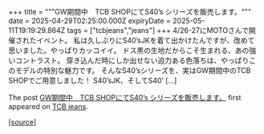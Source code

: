 +++
title = """GW期間中　TCB SHOPにてS40’s シリーズを販売します。"""
date = 2025-04-29T02:25:00.000Z
expiryDate = 2025-05-11T19:19:29.864Z
tags = ["tcbjeans","jeans"]
+++
4/26-27にMOTOさんで開催されたイベント。 私は久しぶりにS40’sJKを着て出かけたんですが、改めて思いました。やっぱりカッコイイ。 ドス黒の生地だからこそ生まれる、あの強いコントラスト。 穿き込んだ時にしか出せない迫力ある色落ちは、やっぱりこのモデルの特別な魅力です。 そんなS40’sシリーズを、実はGW期間中のTCB SHOPでご用意しました！ S40’sJK、そしてS40’ \[…\]

The post [GW期間中　TCB SHOPにてS40’s シリーズを販売します。](http://tcbjeans.com/2025/04/29/52182) first appeared on [TCB jeans](http://tcbjeans.com).

[[source]](http://tcbjeans.com/2025/04/29/52182)
